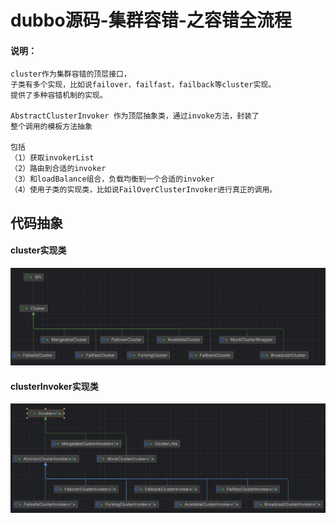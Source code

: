 # dubbo源码-集群容错-之容错全流程

#### 说明：
```
cluster作为集群容错的顶层接口，
子类有多个实现，比如说failover，failfast，failback等cluster实现。
提供了多种容错机制的实现。

AbstractClusterInvoker 作为顶层抽象类，通过invoke方法，封装了
整个调用的模板方法抽象

包括
（1）获取invokerList
（2）路由到合适的invoker
（3）和loadBalance组合，负载均衡到一个合适的invoker
（4）使用子类的实现类，比如说FailOverClusterInvoker进行真正的调用。
```


## 代码抽象
 #### cluster实现类

![cluster-impl](media/17249245647897/cluster-impl.png)


#### clusterInvoker实现类

![cluster-invoker-impl](media/17249245647897/cluster-invoker-impl.png)

